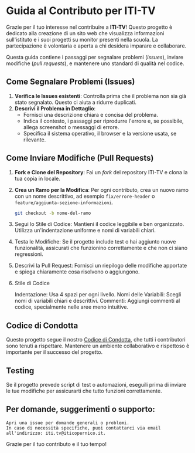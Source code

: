 # Guida al Contributo per ITI-TV

Grazie per il tuo interesse nel contribuire a **ITI-TV**! Questo progetto è dedicato alla creazione di un sito web che visualizza informazioni sull'istituto e i suoi progetti su monitor presenti nella scuola. La partecipazione è volontaria e aperta a chi desidera imparare e collaborare.

Questa guida contiene i passaggi per segnalare problemi (_issues_), inviare modifiche (_pull requests_), e mantenere uno standard di qualità nel codice.

## Come Segnalare Problemi (Issues)
1. **Verifica le Issues esistenti**: Controlla prima che il problema non sia già stato segnalato. Questo ci aiuta a ridurre duplicati.
2. **Descrivi il Problema in Dettaglio**:
   - Fornisci una descrizione chiara e concisa del problema.
   - Indica il contesto, i passaggi per riprodurre l'errore e, se possibile, allega screenshot o messaggi di errore.
   - Specifica il sistema operativo, il browser e la versione usata, se rilevante.

## Come Inviare Modifiche (Pull Requests)
1. **Fork e Clone del Repository**: Fai un _fork_ del repository ITI-TV e clona la tua copia in locale.
2. **Crea un Ramo per la Modifica**: Per ogni contributo, crea un nuovo ramo con un nome descrittivo, ad esempio `fix/errore-header` o `feature/aggiunta-sezione-informazioni`.
   ```bash
   git checkout -b nome-del-ramo
3. Segui lo Stile di Codice:
        Mantieni il codice leggibile e ben organizzato.
        Utilizza un'indentazione uniforme e nomi di variabili chiari.
4. Testa le Modifiche: Se il progetto include test o hai aggiunto nuove funzionalità, assicurati che funzionino correttamente e che non ci siano regressioni.
5. Descrivi la Pull Request: Fornisci un riepilogo delle modifiche apportate e spiega chiaramente cosa risolvono o aggiungono.

6. Stile di Codice

    Indentazione: Usa 4 spazi per ogni livello.
    Nomi delle Variabili: Scegli nomi di variabili chiari e descrittivi.
    Commenti: Aggiungi commenti al codice, specialmente nelle aree meno intuitive.

## Codice di Condotta

Questo progetto segue il nostro [Codice di Condotta](https://github.com/ITI-TV/.github/blob/main/CODE_OF_CONDUCT.md), che tutti i contributori sono tenuti a rispettare. Mantenere un ambiente collaborativo e rispettoso è importante per il successo del progetto.


## Testing

Se il progetto prevede script di test o automazioni, eseguili prima di inviare le tue modifiche per assicurarti che tutto funzioni correttamente.

## Per domande, suggerimenti o supporto:

    Apri una issue per domande generali o problemi.
    In caso di necessità specifiche, puoi contattarci via email all'indirizzo: iti.tv@iticopernico.it.

Grazie per il tuo contributo e il tuo tempo!

